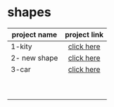 # shapes

|           project name           | project link  |
| -------------------------------  |:-------------:|
|1-kity                            | [click here](https://github.com/sarahmhd/shapes/tree/main/kity)|
|2- new shape                      | [click here](https://github.com/sarahmhd/shape)|
|3-car                             | [click here](https://github.com/sarahmhd/shape)|
|                                  |               |
|                                  |               |
|                                  |               |
|                                  |               |
|                                  |               |
|                                  |               |
|                                  |               |
|                                  |               |
|                                  |               |
